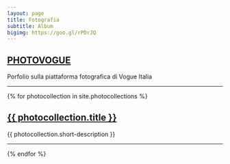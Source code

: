 ```yaml
---
layout: page
title: Fotografia
subtitle: Album
bigimg: https://goo.gl/rPDrJQ
---
```

<h2><a href="http://www.vogue.it/photovogue/portfolio/?id=149678" target="_blank">PHOTOVOGUE</a></h2>
  <p>Porfolio sulla piattaforma fotografica di Vogue Italia</p>
  <hr>
{% for photocollection in site.photocollections %}
  <div class="photocollection">
    <h2><a href="{{ photocollection.url }}">{{ photocollection.title }}
<!--     <img src="{{ photocollection.thumbnail-path}}" width="150"/> -->
    </a></h2>
    <p>{{ photocollection.short-description }}</p>
    <hr>
  </div> 
{% endfor %}
